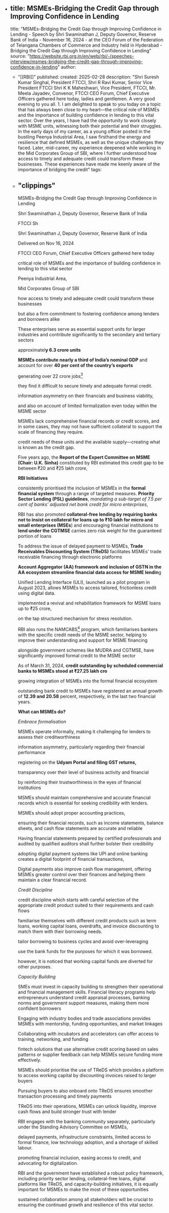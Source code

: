 - title: MSMEs-Bridging the Credit Gap through Improving Confidence in Lending
  ---
  title: "MSMEs-Bridging the Credit Gap through Improving Confidence in Lending - Speech by Shri Swaminathan J, Deputy Governor, Reserve Bank of India - November 16, 2024 - at the CEO Forum of the Federation of Telangana Chambers of Commerce and Industry held in Hyderabad -Bridging the Credit Gap through Improving Confidence in Lending"
  source: "https://website.rbi.org.in/en/web/rbi/-/speeches-interview/msmes-bridging-the-credit-gap-through-improving-confidence-in-lending"
  author:
	- "[[RBI]]"
	  published:
	  created: 2025-02-28
	  description: "Shri Suresh Kumar Singhal, President FTCCI, Shri R Ravi Kumar, Senior Vice President FTCCI Shri K K Maheshwari, Vice President, FTCCI, Mr. Meela Jayadev, Convenor, FTCCI CEO Forum, Chief Executive Officers gathered here today, ladies and gentlemen. A very good evening to you all. 1. I am delighted to speak to you today on a topic that has always been close to my heart—the critical role of MSMEs and the importance of building confidence in lending to this vital sector. Over the years, I have had the opportunity to work closely with MSME units, witnessing both their potential and their struggles. In the early days of my career, as a young officer posted in the bustling Peenya Industrial Area, I saw firsthand the energy and resilience that defined MSMEs, as well as the unique challenges they faced. Later, mid-career, my experience deepened while working in the Mid Corporates Group of SBI, where I further understood how access to timely and adequate credit could transform these businesses. These experiences have made me keenly aware of the importance of bridging the credit"
	  tags:
	- "clippings"
	  ---
	  MSMEs-Bridging the Credit Gap through Improving Confidence in Lending
	  
	  Shri Swaminathan J, Deputy Governor, Reserve Bank of India
	  
	  FTCCI Sh
	  
	  Shri Swaminathan J, Deputy Governor, Reserve Bank of India
	  
	  Delivered on Nov 16, 2024
	  
	  FTCCI CEO Forum, Chief Executive Officers gathered here today
	  
	  critical role of MSMEs and the importance of building confidence in lending to this vital sector
	  
	  Peenya Industrial Area,
	  
	  Mid Corporates Group of SBI
	  
	  how access to timely and adequate credit could transform these businesses
	  
	  but also a firm commitment to fostering confidence among lenders and borrowers alike
	  
	  These enterprises serve as essential support units for larger industries and contribute significantly to the secondary and tertiary sectors
	  
	  approximatel**y 6.3 crore units**
	  
	  **MSMEs contribute nearly a third of India’s nominal GDP** and account for over **40 per cent of the country’s exports**
	  
	  generating over 22 crore jobs[<sup>3</sup>](https://website.rbi.org.in/en/web/rbi/-/speeches-interview/#_ftn3)
	  
	  they find it difficult to secure timely and adequate formal credit.
	  
	  information asymmetry on their financials and business viability,
	  
	  and also on account of limited formalization even today within the MSME sector
	  
	  MSMEs lack comprehensive financial records or credit scores, and in some cases, they may not have sufficient collateral to support the scale of financing they require.
	  
	  credit needs of these units and the available supply—creating what is known as the credit gap.
	  
	  Five years ago, the **Report of the Expert Committee on MSME (Chair: U.K. Sinha)** constituted by RBI estimated this credit gap to be between ₹20 and ₹25 lakh crore,
	  
	  **RBI Initiatives**
	  
	  consistently prioritised the inclusion of MSMEs in the **formal financial system** through a range of targeted measures.
	  **Priority Sector Lending (PSL) guidelines**, *mandating a sub-target of 7.5 per cent of banks’ adjusted net bank credit for micro enterprises*,
	  
	  RBI has also promoted **collateral-free lending by requiring banks not to insist on collateral for loans up to ₹10 lakh for micro and small enterprises (MSEs**) and encouraging financial institutions to **lend under the CGTMSE**
	  carries zero risk weight for the guaranteed portion of loans
	  
	  To address the issue of delayed payment to MSMEs,
	  **Trade Receivables Discounting System (TReDS)** facilitates MSMEs' trade receivable financing through electronic platforms
	  
	  **Account Aggregator (AA) framework and inclusion of GSTN in the AA ecosystem streamline financial data access for MSME lendin**g
	  
	  Unified Lending Interface (ULI), launched as a pilot program in August 2023, allows MSMEs to access tailored, frictionless credit using digital data.
	  
	  implemented a revival and rehabilitation framework for MSME loans up to ₹25 crore,
	  
	  on the tap structured mechanism for stress resolution.
	  
	  RBI also runs the NAMCABS[<sup>4</sup>](https://website.rbi.org.in/en/web/rbi/-/speeches-interview/#_ftn4) program, which familiarises bankers with the specific credit needs of the MSME sector, helping to improve their understanding and support for MSME financing
	  
	  alongside government schemes like MUDRA and CGTMSE, have significantly improved formal credit to the MSME sector
	  
	  As of March 31, 2024, **credit outstanding by scheduled commercial banks to MSMEs stood at ₹27.25 lakh cro**
	  
	  growing integration of MSMEs into the formal financial ecosystem
	  
	  outstanding bank credit to MSMEs have registered an annual growth of **12.39 and 20.58** percent, respectively, in the last two financial years.
	  
	  **What can MSMEs do?**
	  
	  *Embrace formalisation*
	  
	  MSMEs operate informally, making it challenging for lenders to assess their creditworthiness
	  
	  information asymmetry, particularly regarding their financial performance
	  
	  registering on the **Udyam Portal and filing GST returns,**
	  
	  transparency over their level of business activity and financial
	  
	  by reinforcing their trustworthiness in the eyes of financial institutions
	  
	  MSMEs should maintain comprehensive and accurate financial records which is essential for seeking credibility with lenders.
	  
	  MSMEs should adopt proper accounting practices,
	  
	  ensuring their financial records, such as income statements, balance sheets, and cash flow statements are accurate and reliable
	  
	  Having financial statements prepared by certified professionals and audited by qualified auditors shall further bolster their credibility
	  
	  adopting digital payment systems like UPI and online banking creates a digital footprint of financial transactions,
	  
	  Digital payments also improve cash flow management, offering MSMEs greater control over their finances and helping them maintain a clear financial record.
	  
	  *Credit Discipline*
	  
	  credit discipline which starts with careful selection of the appropriate credit product suited to their requirements and cash flows
	  
	  familiarise themselves with different credit products such as term loans, working capital loans, overdrafts, and invoice discounting to match them with their borrowing needs.
	  
	  tailor borrowing to business cycles and avoid over-leveraging
	  
	  use the bank funds for the purposes for which it was borrowed.
	  
	  however, it is noticed that working capital funds are diverted for other purposes.
	  
	  *Capacity Building*
	  
	  SMEs must invest in capacity building to strengthen their operational and financial management skills. Financial literacy programs help entrepreneurs understand credit appraisal processes, banking norms and government support measures, making them more confident borrowers
	  
	  Engaging with industry bodies and trade associations provides MSMEs with mentorship, funding opportunities, and market linkages
	  
	  Collaborating with incubators and accelerators can offer access to training, networking, and funding
	  
	  fintech solutions that use alternative credit scoring based on sales patterns or supplier feedback can help MSMEs secure funding more effectively.
	  
	  MSMEs should prioritise the use of TReDS which provides a platform to access working capital by discounting invoices raised to larger buyers
	  
	  Pursuing buyers to also onboard onto TReDS ensures smoother transaction processing and timely payments
	  
	  TReDS into their operations, MSMEs can unlock liquidity, improve cash flows and build stronger trust with lender
	  
	  RBI engages with the banking community separately, particularly under the Standing Advisory Committee on MSMEs,
	  
	  delayed payments, infrastructure constraints, limited access to formal finance, low technology adoption, and a shortage of skilled labour.
	  
	  promoting financial inclusion, easing access to credit, and advocating for digitalization.
	  
	  RBI and the government have established a robust policy framework, including priority sector lending, collateral-free loans, digital platforms like TReDS, and capacity-building initiatives, it is equally important for MSMEs to make the most of these opportunities
	  
	  sustained collaboration among all stakeholders will be crucial to ensuring the continued growth and resilience of this vital sector.